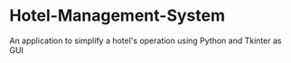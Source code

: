 # Hotel-Management-System
An application to simplify a hotel's operation using Python and Tkinter as GUI
